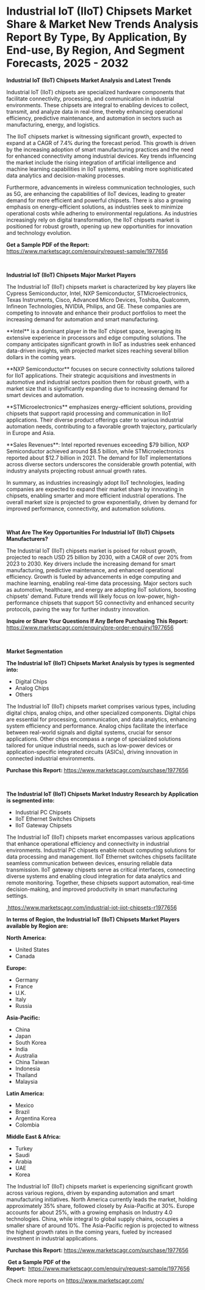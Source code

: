 <p><h1>Industrial IoT (IIoT) Chipsets Market Share & Market New Trends Analysis Report By Type, By Application, By End-use, By Region, And Segment Forecasts, 2025 - 2032</h1></p><p><strong>Industrial IoT (IIoT) Chipsets Market Analysis and Latest Trends</strong></p>
<p><p>Industrial IoT (IIoT) chipsets are specialized hardware components that facilitate connectivity, processing, and communication in industrial environments. These chipsets are integral to enabling devices to collect, transmit, and analyze data in real-time, thereby enhancing operational efficiency, predictive maintenance, and automation in sectors such as manufacturing, energy, and logistics.</p><p>The IIoT chipsets market is witnessing significant growth, expected to expand at a CAGR of 7.4% during the forecast period. This growth is driven by the increasing adoption of smart manufacturing practices and the need for enhanced connectivity among industrial devices. Key trends influencing the market include the rising integration of artificial intelligence and machine learning capabilities in IIoT systems, enabling more sophisticated data analytics and decision-making processes.</p><p>Furthermore, advancements in wireless communication technologies, such as 5G, are enhancing the capabilities of IIoT devices, leading to greater demand for more efficient and powerful chipsets. There is also a growing emphasis on energy-efficient solutions, as industries seek to minimize operational costs while adhering to environmental regulations. As industries increasingly rely on digital transformation, the IIoT chipsets market is positioned for robust growth, opening up new opportunities for innovation and technology evolution.</p></p>
<p><strong>Get a Sample PDF of the Report:&nbsp;</strong> <a href="https://www.marketscagr.com/enquiry/request-sample/1977656?utm_campaign=1944&utm_medium=2&utm_source=Github&utm_content=ia&utm_term=13022025&utm_id=industrial-iot-iiot-chipsets">https://www.marketscagr.com/enquiry/request-sample/1977656</a></p>
<p>&nbsp;</p>
<p><strong>Industrial IoT (IIoT) Chipsets Major Market Players</strong></p>
<p><p>The Industrial IoT (IIoT) chipsets market is characterized by key players like Cypress Semiconductor, Intel, NXP Semiconductor, STMicroelectronics, Texas Instruments, Cisco, Advanced Micro Devices, Toshiba, Qualcomm, Infineon Technologies, NVIDIA, Philips, and GE. These companies are competing to innovate and enhance their product portfolios to meet the increasing demand for automation and smart manufacturing.</p><p>**Intel** is a dominant player in the IIoT chipset space, leveraging its extensive experience in processors and edge computing solutions. The company anticipates significant growth in IIoT as industries seek enhanced data-driven insights, with projected market sizes reaching several billion dollars in the coming years.</p><p>**NXP Semiconductor** focuses on secure connectivity solutions tailored for IIoT applications. Their strategic acquisitions and investments in automotive and industrial sectors position them for robust growth, with a market size that is significantly expanding due to increasing demand for smart devices and automation.</p><p>**STMicroelectronics** emphasizes energy-efficient solutions, providing chipsets that support rapid processing and communication in IIoT applications. Their diverse product offerings cater to various industrial automation needs, contributing to a favorable growth trajectory, particularly in Europe and Asia.</p><p>**Sales Revenues**: Intel reported revenues exceeding $79 billion, NXP Semiconductor achieved around $8.5 billion, while STMicroelectronics reported about $12.7 billion in 2021. The demand for IIoT implementations across diverse sectors underscores the considerable growth potential, with industry analysts projecting robust annual growth rates.</p><p>In summary, as industries increasingly adopt IIoT technologies, leading companies are expected to expand their market share by innovating in chipsets, enabling smarter and more efficient industrial operations. The overall market size is projected to grow exponentially, driven by demand for improved performance, connectivity, and automation solutions.</p></p>
<p>&nbsp;</p>
<p><strong>What Are The Key Opportunities For Industrial IoT (IIoT) Chipsets Manufacturers?</strong></p>
<p><p>The Industrial IoT (IIoT) chipsets market is poised for robust growth, projected to reach USD 25 billion by 2030, with a CAGR of over 20% from 2023 to 2030. Key drivers include the increasing demand for smart manufacturing, predictive maintenance, and enhanced operational efficiency. Growth is fueled by advancements in edge computing and machine learning, enabling real-time data processing. Major sectors such as automotive, healthcare, and energy are adopting IIoT solutions, boosting chipsets' demand. Future trends will likely focus on low-power, high-performance chipsets that support 5G connectivity and enhanced security protocols, paving the way for further industry innovation.</p></p>
<p><strong>Inquire or Share Your Questions If Any Before Purchasing This Report:</strong> <a href="https://www.marketscagr.com/enquiry/pre-order-enquiry/1977656?utm_campaign=1944&utm_medium=2&utm_source=Github&utm_content=ia&utm_term=13022025&utm_id=industrial-iot-iiot-chipsets">https://www.marketscagr.com/enquiry/pre-order-enquiry/1977656</a></p>
<p>&nbsp;</p>
<p><strong>Market Segmentation</strong></p>
<p><strong>The Industrial IoT (IIoT) Chipsets Market Analysis by types is segmented into:</strong></p>
<p><ul><li>Digital Chips</li><li>Analog Chips</li><li>Others</li></ul></p>
<p><p>The Industrial IoT (IIoT) chipsets market comprises various types, including digital chips, analog chips, and other specialized components. Digital chips are essential for processing, communication, and data analytics, enhancing system efficiency and performance. Analog chips facilitate the interface between real-world signals and digital systems, crucial for sensor applications. Other chips encompass a range of specialized solutions tailored for unique industrial needs, such as low-power devices or application-specific integrated circuits (ASICs), driving innovation in connected industrial environments.</p></p>
<p><strong>Purchase this Report:&nbsp;</strong><a href="https://www.marketscagr.com/purchase/1977656?utm_campaign=1944&utm_medium=2&utm_source=Github&utm_content=ia&utm_term=13022025&utm_id=industrial-iot-iiot-chipsets">https://www.marketscagr.com/purchase/1977656</a></p>
<p>&nbsp;</p>
<p><strong>The Industrial IoT (IIoT) Chipsets Market Industry Research by Application is segmented into:</strong></p>
<p><ul><li>Industrial PC Chipsets</li><li>IIoT Ethernet Switches Chipsets</li><li>IIoT Gateway Chipsets</li></ul></p>
<p><p>The Industrial IoT (IIoT) chipsets market encompasses various applications that enhance operational efficiency and connectivity in industrial environments. Industrial PC chipsets enable robust computing solutions for data processing and management. IIoT Ethernet switches chipsets facilitate seamless communication between devices, ensuring reliable data transmission. IIoT gateway chipsets serve as critical interfaces, connecting diverse systems and enabling cloud integration for data analytics and remote monitoring. Together, these chipsets support automation, real-time decision-making, and improved productivity in smart manufacturing settings.</p></p>
<p><a href="https://www.marketscagr.com/industrial-iot-iiot-chipsets-r1977656?utm_campaign=1944&utm_medium=2&utm_source=Github&utm_content=ia&utm_term=13022025&utm_id=industrial-iot-iiot-chipsets">&nbsp;https://www.marketscagr.com/industrial-iot-iiot-chipsets-r1977656</a></p>
<p><strong>In terms of Region, the Industrial IoT (IIoT) Chipsets Market Players available by Region are:</strong></p>
<p>
    <p> <strong> North America: </strong>
        <ul>
            <li>United States</li>
            <li>Canada</li>
        </ul>
        </p> 
    <p> <strong> Europe: </strong>
        <ul>
            <li>Germany</li>
            <li>France</li>
            <li>U.K.</li>
            <li>Italy</li>
            <li>Russia</li>
        </ul>
        </p> 
    <p> <strong> Asia-Pacific: </strong>
        <ul>
            <li>China</li>
            <li>Japan</li>
            <li>South Korea</li>
            <li>India</li>
            <li>Australia</li>
            <li>China Taiwan</li>
            <li>Indonesia</li>
            <li>Thailand</li>
            <li>Malaysia</li>
        </ul>
        </p> 
    <p> <strong> Latin America: </strong>
        <ul>
            <li>Mexico</li>
            <li>Brazil</li>
            <li>Argentina Korea</li>
            <li>Colombia</li>
        </ul>
        </p> 
    <p> <strong> Middle East & Africa: </strong>
        <ul>
            <li>Turkey</li>
            <li>Saudi</li>
            <li>Arabia</li>
            <li>UAE</li>
            <li>Korea</li>
        </ul>
    </p>
    </p>
<p><p>The Industrial IoT (IIoT) chipsets market is experiencing significant growth across various regions, driven by expanding automation and smart manufacturing initiatives. North America currently leads the market, holding approximately 35% share, followed closely by Asia-Pacific at 30%. Europe accounts for about 25%, with a growing emphasis on Industry 4.0 technologies. China, while integral to global supply chains, occupies a smaller share of around 10%. The Asia-Pacific region is projected to witness the highest growth rates in the coming years, fueled by increased investment in industrial applications.</p></p>
<p><strong>Purchase this Report: </strong><a href="https://www.marketscagr.com/purchase/1977656?utm_campaign=1944&utm_medium=2&utm_source=Github&utm_content=ia&utm_term=13022025&utm_id=industrial-iot-iiot-chipsets">https://www.marketscagr.com/purchase/1977656</a></p>
<p>&nbsp;<strong>Get a Sample PDF of the Report:&nbsp;&nbsp;</strong><a href="https://www.marketscagr.com/enquiry/request-sample/1977656?utm_campaign=1944&utm_medium=2&utm_source=Github&utm_content=ia&utm_term=13022025&utm_id=industrial-iot-iiot-chipsets">https://www.marketscagr.com/enquiry/request-sample/1977656</a></p>
<p><strong></strong></p>
<p>Check more reports on <a href="https://www.marketscagr.com/?utm_campaign=1944&utm_medium=2&utm_source=Github&utm_content=ia&utm_term=13022025&utm_id=industrial-iot-iiot-chipsets">https://www.marketscagr.com/</a></p>